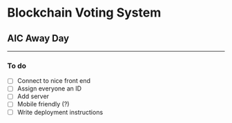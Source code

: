 # Blockchain Voting System
## AIC Away Day
---
### To do

- [ ] Connect to nice front end
- [ ] Assign everyone an ID
- [ ] Add server
- [ ] Mobile friendly (?)
- [ ] Write deployment instructions
